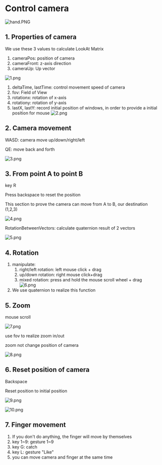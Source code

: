 # **Control camera**

![hand.PNG](https://github.com/DOHZH/CG/blob/master/image/hand/hand.PNG?raw=true)

## 1. Properties of camera

We use these 3 values to calculate LookAt Matrix

1. cameraPos: position of camera
2. cameraFront: z-axis direction
3. cameraUp: Up vector

![1.png](https://github.com/DOHZH/CG/blob/master/image/hand/1.png?raw=true)

1. deltaTime, lastTime: control movement speed of camera 
2. fov: Field of View
3. rotationx: rotation of x-axis
4. rotationy: rotation of y-axis
5. lastX, lastY: record initial position of windows, in order to provide a initial position for mouse
   ![2.png](https://github.com/DOHZH/CG/blob/master/image/hand/2.png?raw=true)

## 2. Camera movement

WASD: camera move up/down/right/left

QE: move back and forth

![3.png](https://github.com/DOHZH/CG/blob/master/image/hand/3.png?raw=true)

## 3. From point A to point B

key R

Press backspace to reset the position 

This section to prove the camera can move from A to B, our destination (1,2,3)

![4.png](https://github.com/DOHZH/CG/blob/master/image/hand/4.png?raw=true)

RotationBetweenVectors:  calculate quaternion result of 2 vectors 

![5.png](https://github.com/DOHZH/CG/blob/master/image/hand/5.png?raw=true)

## 4. Rotation

1. manipulate:
   1. right/left rotation: left mouse click + drag
   2. up/down rotation: right mouse click+drag
   3. mixed rotation: press and hold the mouse scroll wheel + drag
      ![6.png](https://github.com/DOHZH/CG/blob/master/image/hand/6.png?raw=true)
2. We use quaternion to realize this function

## 5. Zoom

mouse scroll

![7.png](https://github.com/DOHZH/CG/blob/master/image/hand/7.png?raw=true)

use fov to realize zoom in/out

zoom not change position of camera

![8.png](https://github.com/DOHZH/CG/blob/master/image/hand/8.png?raw=true)

## 6. Reset position of camera

Backspace

Reset position to initial position

![9.png](https://github.com/DOHZH/CG/blob/master/image/hand/9.png?raw=true)

![10.png](https://github.com/DOHZH/CG/blob/master/image/hand/10.png?raw=true)

## 7. Finger movement

1. If you don't do anything, the finger will move by themselves
2. key 1~9: gesture 1~9
3. key G: catch
4. key L: gesture "Like"
5. you can move camera and finger at the same time

